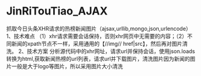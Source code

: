 # JinRiTouTiao_AJAX
抓取今日头条XHR请求的热榜新闻图片（ajsax,urllib,mongo,json,urlencode）
1、技术难点
（1）xhr请求需要会话保持，否则xhr网页中无需要的内容；（2）不同新闻的xpath节点不一样，采用通用的【//img// href|src】，然后再对图片清洗。
2、技术方案
分析源代码中的xhr网址，请求url并保持会话，使用json.loads转换为html,获取新闻热榜的url列表，请求url并下载图片，清洗图片因为新闻的图片一般是大于logo等图片，所以采用图片大小清洗
